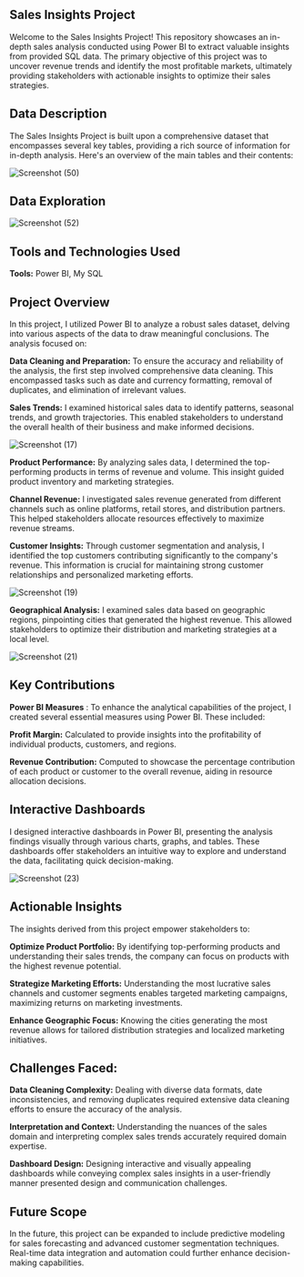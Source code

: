 **Sales Insights Project**
---
Welcome to the Sales Insights Project! This repository showcases an in-depth sales analysis conducted using Power BI to extract valuable insights from provided SQL data. The primary objective of this project was to uncover revenue trends and identify the most profitable markets, ultimately providing stakeholders with actionable insights to optimize their sales strategies.


**Data Description**
---
The Sales Insights Project is built upon a comprehensive dataset that encompasses several key tables, providing a rich source of information for in-depth analysis. Here's an overview of the main tables and their contents:








![Screenshot (50)](https://github.com/Neelam-Sambnani/Sales-Insights/assets/125915800/6bc3e8e6-4f00-431d-9001-1eab2d7238cc)










**Data Exploration**
---








![Screenshot (52)](https://github.com/Neelam-Sambnani/Sales-Insights/assets/125915800/b11c696e-a882-4e57-ba73-7df8ed4eedaf)


















































**Tools and Technologies Used**
---
**Tools:**  Power BI, My SQL


**Project Overview**
---
In this project, I utilized Power BI to analyze a robust sales dataset, delving into various aspects of the data to draw meaningful conclusions. The analysis focused on:

**Data Cleaning and Preparation:** To ensure the accuracy and reliability of the analysis, the first step involved comprehensive data cleaning. This encompassed tasks such as date and currency formatting, removal of duplicates, and elimination of irrelevant values. 

**Sales Trends:**  I examined historical sales data to identify patterns, seasonal trends, and growth trajectories. This enabled stakeholders to understand the overall health of their business and make informed decisions.





![Screenshot (17)](https://github.com/Neelam-Sambnani/Sales-Insights/assets/125915800/2ddd43ae-41cc-4d80-8c9b-05f1186dd2ea)






**Product Performance:** By analyzing sales data, I determined the top-performing products in terms of revenue and volume. This insight guided product inventory and marketing strategies.

**Channel Revenue:** I investigated sales revenue generated from different channels such as online platforms, retail stores, and distribution partners. This helped stakeholders allocate resources effectively to maximize revenue streams.

**Customer Insights:** Through customer segmentation and analysis, I identified the top customers contributing significantly to the company's revenue. This information is crucial for maintaining strong customer relationships and personalized marketing efforts.





![Screenshot (19)](https://github.com/Neelam-Sambnani/Sales-Insights/assets/125915800/be3bfe62-9b29-4958-ab47-71a7184b6999)



**Geographical Analysis:**  I examined sales data based on geographic regions, pinpointing cities that generated the highest revenue. This allowed stakeholders to optimize their distribution and marketing strategies at a local level.





![Screenshot (21)](https://github.com/Neelam-Sambnani/Sales-Insights/assets/125915800/cab808f5-7ad0-4e6a-b40b-bc0472734af1)



**Key Contributions**
---
**Power BI Measures** : To enhance the analytical capabilities of the project, I created several essential measures using Power BI. These included:

**Profit Margin:** Calculated to provide insights into the profitability of individual products, customers, and regions.

**Revenue Contribution:** Computed to showcase the percentage contribution of each product or customer to the overall revenue, aiding in resource allocation decisions.

**Interactive Dashboards**
---
I designed interactive dashboards in Power BI, presenting the analysis findings visually through various charts, graphs, and tables. These dashboards offer stakeholders an intuitive way to explore and understand the data, facilitating quick decision-making.





![Screenshot (23)](https://github.com/Neelam-Sambnani/Sales-Insights/assets/125915800/86e4e5eb-7a86-46c2-a0ac-7a7d3011dcf7)






**Actionable Insights**
----
The insights derived from this project empower stakeholders to:

**Optimize Product Portfolio:**  By identifying top-performing products and understanding their sales trends, the company can focus on products with the highest revenue potential.

**Strategize Marketing Efforts:**  Understanding the most lucrative sales channels and customer segments enables targeted marketing campaigns, maximizing returns on marketing investments.

**Enhance Geographic Focus:** Knowing the cities generating the most revenue allows for tailored distribution strategies and localized marketing initiatives.

**Challenges Faced:**
---

**Data Cleaning Complexity:**  Dealing with diverse data formats, date inconsistencies, and removing duplicates required extensive data cleaning efforts to ensure the accuracy of the analysis.

**Interpretation and Context:**  Understanding the nuances of the sales domain and interpreting complex sales trends accurately required domain expertise.

**Dashboard Design:**  Designing interactive and visually appealing dashboards while conveying complex sales insights in a user-friendly manner presented design and communication challenges.

**Future Scope**
---
In the future, this project can be expanded to include predictive modeling for sales forecasting and advanced customer segmentation techniques. Real-time data integration and automation could further enhance decision-making capabilities.


